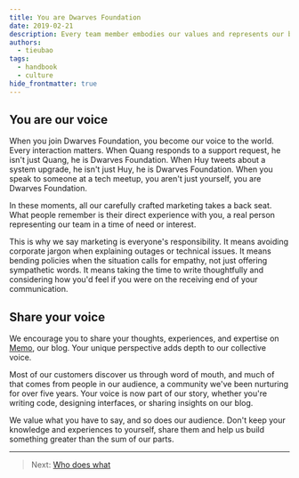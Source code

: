```yaml
---
title: You are Dwarves Foundation
date: 2019-02-21
description: Every team member embodies our values and represents our brand in every interaction.
authors: 
  - tieubao
tags: 
  - handbook
  - culture
hide_frontmatter: true
---
```


## You are our voice

When you join Dwarves Foundation, you become our voice to the world. Every interaction matters. When Quang responds to a support request, he isn't just Quang, he is Dwarves Foundation. When Huy tweets about a system upgrade, he isn't just Huy, he is Dwarves Foundation. When you speak to someone at a tech meetup, you aren't just yourself, you are Dwarves Foundation.

In these moments, all our carefully crafted marketing takes a back seat. What people remember is their direct experience with you, a real person representing our team in a time of need or interest.

This is why we say marketing is everyone's responsibility. It means avoiding corporate jargon when explaining outages or technical issues. It means bending policies when the situation calls for empathy, not just offering sympathetic words. It means taking the time to write thoughtfully and considering how you'd feel if you were on the receiving end of your communication.

## Share your voice

We encourage you to share your thoughts, experiences, and expertise on [Memo](https://memo.d.foundation), our blog. Your unique perspective adds depth to our collective voice.

Most of our customers discover us through word of mouth, and much of that comes from people in our audience, a community we've been nurturing for over five years. Your voice is now part of our story, whether you're writing code, designing interfaces, or sharing insights on our blog.

We value what you have to say, and so does our audience. Don't keep your knowledge and experiences to yourself, share them and help us build something greater than the sum of our parts.

---

> Next: [Who does what](who-does-what.md)
